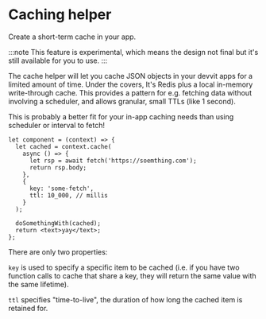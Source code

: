 # Caching helper

Create a short-term cache in your app.

:::note
This feature is experimental, which means the design not final but it's still available for you to use.
:::

The cache helper will let you cache JSON objects in your devvit apps for a limited amount of time. Under the covers, It's Redis plus a local in-memory write-through cache. This provides a pattern for e.g. fetching data without involving a scheduler, and allows granular, small TTLs (like 1 second).

This is probably a better fit for your in-app caching needs than using scheduler or interval to fetch!

```tsx
let component = (context) => {
  let cached = context.cache(
    async () => {
      let rsp = await fetch('https://soemthing.com');
      return rsp.body;
    },
    {
      key: 'some-fetch',
      ttl: 10_000, // millis
    }
  );

  doSomethingWith(cached);
  return <text>yay</text>;
};
```

There are only two properties:

`key` is used to specify a specific item to be cached (i.e. if you have two function calls to cache that share a key, they will return the same value with the same lifetime).

`ttl` specifies "time-to-live", the duration of how long the cached item is retained for.
